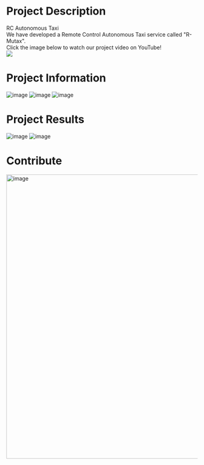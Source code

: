 # Project Description
RC Autonomous Taxi<br />
We have developed a Remote Control Autonomous Taxi service called "R-Mutax".<br />
Click the image below to watch our project video on YouTube!<br />
[<img src="https://github.com/parkie0517/RC_Autonomous_Taxi/assets/80407632/de76931f-e1fd-4b89-a9be-659fa4197e6f">](https://youtu.be/aiNxWq8mXbM?si=vCtecf2290BB3nPE)

# Project Information
![image](https://github.com/parkie0517/RC_Autonomous_Taxi/assets/80407632/ff6ea9de-425f-4b47-aae5-dade51bcf855)
![image](https://github.com/parkie0517/RC_Autonomous_Taxi/assets/80407632/cae40845-24c2-40cf-8d93-55a07a91cf01)
![image](https://github.com/parkie0517/RC_Autonomous_Taxi/assets/80407632/53c1b58f-0e9d-4629-93ce-d0b33e7c3dee)


# Project Results
![image](https://github.com/parkie0517/RC_Autonomous_Taxi/assets/80407632/2b0f3111-0fdf-430e-943f-1fb3785b7e17)
![image](https://github.com/parkie0517/RC_Autonomous_Taxi/assets/80407632/ef17eaac-e17b-4319-b087-42b215e128db)


# Contribute
<img width="748" alt="image" src="https://github.com/parkie0517/RC_Autonomous_Taxi/assets/80407632/c79660d6-374a-4a16-b9fe-ae808e684183">
